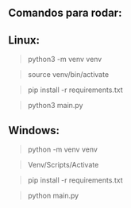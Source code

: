 ## Comandos para rodar:

## Linux: 
> python3 -m venv venv

> source venv/bin/activate

> pip install -r requirements.txt

> python3 main.py

## Windows: 
> python -m venv venv

> Venv/Scripts/Activate

> pip install -r requirements.txt

> python main.py